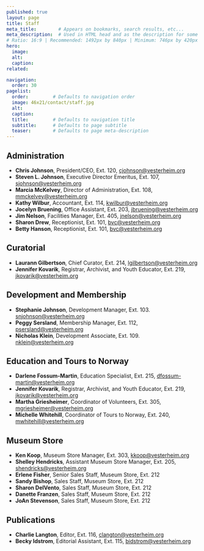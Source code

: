 ```yaml
---
published: true
layout: page
title: Staff
meta_title:        # Appears on bookmarks, search results, etc...
meta_description:  # Used in HTML head and as the description for some search engines
# Ratio: 16:9 | Recommended: 1492px by 840px | Minimum: 746px by 420px
hero:
  image:
  alt:
  caption:
related:

navigation:
  order: 30
pagelist:
  order:         # Defaults to navigation order
  image: 46x21/contact/staff.jpg
  alt: 
  caption:
  title:         # Defaults to navigation title
  subtitle:      # Defaults to page subtitle
  teaser:        # Defaults to page meta-description
---
```

Administration
--------------
- **Chris Johnson**, President/CEO, Ext. 120, [cjohnson@vesterheim.org](mailto:cjohnson@vesterheim.org)
- **Steven L. Johnson**, Executive Director Emeritus, Ext. 107, [sjohnson@vesterheim.org](mailto:sjohnson@vesterheim.org)
- **Marcia McKelvey**, Director of Administration, Ext. 108, [mmckelvey@vesterheim.org](mailto:mmckelvey@vesterheim.org)
- **Kathy Wilbur**, Accountant, Ext. 114, [kwilbur@vesterheim.org](mailto:kwilbur@vesterheim.org)
- **Jocelyn Bruening**, Office Assistant, Ext. 203, [jbruening@vesterheim.org](mailto:jbruening@vesterheim.org)
- **Jim Nelson**, Facilities Manager, Ext. 405, jnelson@vesterheim.org 
- **Sharon Drew**, Receptionist, Ext. 101, [bvc@vesterheim.org](mailto:bvc@vesterheim.org)
- **Betty Hanson**, Receptionist, Ext. 101, [bvc@vesterheim.org](mailto:bvc@vesterheim.org)

Curatorial
----------
- **Laurann Gilbertson**, Chief Curator, Ext. 214, [lgilbertson@vesterheim.org](mailto:lgilbertson@vesterheim.org)
- **Jennifer Kovarik**, Registrar, Archivist, and Youth Educator, Ext. 219, [jkovarik@vesterheim.org](mailto:jkovarik@vesterheim.org)

Development and Membership
--------------------------
- **Stephanie Johnson**, Development Manager, Ext. 103. [snjohnson@vesterheim.org](mailto:snjohnson@vesterheim.org)
- **Peggy Sersland**, Membership Manager, Ext. 112, [psersland@vesterheim.org](mailto:psersland@vesterheim.org)
- **Nicholas Klein**, Development Associate, Ext. 109. [nklein@vesterheim.org](mailto:nklein@vesterheim.org)

Education and Tours to Norway
-----------------------------
- **Darlene Fossum-Martin**, Education Specialist, Ext. 215, [dfossum-martin@vesterheim.org](mailto:dfossum-martin@vesterheim.org)
- **Jennifer Kovarik**, Registrar, Archivist, and Youth Educator, Ext. 219, [jkovarik@vesterheim.org](mailto:jkovarik@vesterheim.org)
- **Martha Griesheimer**, Coordinator of Volunteers, Ext. 305, [mgriesheimer@vesterheim.org](mailto:mgriesheimer@vesterheim.org)
- **Michelle Whitehill**, Coordinator of Tours to Norway, Ext. 240, [mwhitehill@vesterheim.org](mailto:mwhitehill@vesterheim.org)

Museum Store
------------
- **Ken Koop**, Museum Store Manager, Ext. 303, [kkoop@vesterheim.org](mailto:kkoop@vesterheim.org)
- **Shelley Hendricks**, Assistant Museum Store Manager, Ext. 205, [shendricks@vesterheim.org](mailto:shendricks@vesterheim.org)
- **Erlene Fisher**, Senior Sales Staff, Museum Store, Ext. 212
- **Sandy Bishop**, Sales Staff, Museum Store, Ext. 212
- **Sharon DelVento**, Sales Staff, Museum Store, Ext. 212
- **Danette Franzen**, Sales Staff, Museum Store, Ext. 212
- **JoAn Stevenson**, Sales Staff, Museum Store, Ext. 212

Publications
------------
- **Charlie Langton**, Editor, Ext. 116, [clangton@vesterheim.org](mailto:clangton@vesterheim.org)
- **Becky Idstrom**, Editorial Assistant, Ext. 115, [bidstrom@vesterheim.org](mailto:bidstrom@vesterheim.org)